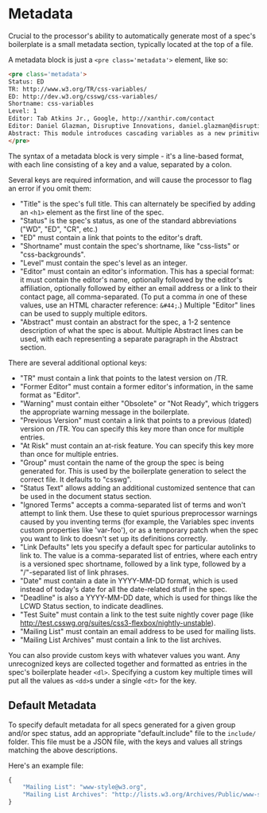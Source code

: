 Metadata
========

Crucial to the processor's ability to automatically generate most of a spec's boilerplate is a small metadata section,
typically located at the top of a file.

A metadata block is just a `<pre class='metadata'>` element, like so:

~~~~html
<pre class='metadata'>
Status: ED
TR: http://www.w3.org/TR/css-variables/
ED: http://dev.w3.org/csswg/css-variables/
Shortname: css-variables
Level: 1
Editor: Tab Atkins Jr., Google, http://xanthir.com/contact
Editor: Daniel Glazman, Disruptive Innovations, daniel.glazman@disruptive-innovations.com
Abstract: This module introduces cascading variables as a new primitive value type that is accepted by all CSS properties, and custom properties for defining them.
</pre>
~~~~

The syntax of a metadata block is very simple - it's a line-based format, with each line consisting of a key and a value, separated by a colon.

Several keys are required information, and will cause the processor to flag an error if you omit them:

* "Title" is the spec's full title.  This can alternately be specified by adding an `<h1>` element as the first line of the spec.
* "Status" is the spec's status, as one of the standard abbreviations ("WD", "ED", "CR", etc.)
* "ED" must contain a link that points to the editor's draft.
* "Shortname" must contain the spec's shortname, like "css-lists" or "css-backgrounds".
* "Level" must contain the spec's level as an integer.
* "Editor" must contain an editor's information.
	This has a special format:
	it must contain the editor's name,
	optionally followed by the editor's affiliation,
	optionally followed by either an email address or a link to their contact page,
	all comma-separated.
	(To put a comma *in* one of these values, use an HTML character reference: `&#44;`.)
	Multiple "Editor" lines can be used to supply multiple editors.
* "Abstract" must contain an abstract for the spec, a 1-2 sentence description of what the spec is about.
    Multiple Abstract lines can be used, with each representing a separate paragraph in the Abstract section.

There are several additional optional keys:

* "TR" must contain a link that points to the latest version on /TR.
* "Former Editor" must contain a former editor's information, in the same format as "Editor".
* "Warning" must contain either "Obsolete" or "Not Ready", which triggers the appropriate warning message in the boilerplate.
* "Previous Version" must contain a link that points to a previous (dated) version on /TR.  You can specify this key more than once for multiple entries.
* "At Risk" must contain an at-risk feature.  You can specify this key more than once for multiple entries.
* "Group" must contain the name of the group the spec is being generated for.  This is used by the boilerplate generation to select the correct file.  It defaults to "csswg".
* "Status Text" allows adding an additional customized sentence that can be used in the document status section.
* "Ignored Terms" accepts a comma-separated list of terms and won't attempt to link them.  Use these to quiet spurious preprocessor warnings caused by you inventing terms (for example, the Variables spec invents custom properties like 'var-foo'), or as a temporary patch when the spec you want to link to doesn't set up its definitions correctly.
* "Link Defaults" lets you specify a default spec for particular autolinks to link to.  The value is a comma-separated list of entries, where each entry is a versioned spec shortname, followed by a link type, followed by a "/"-separated list of link phrases.
* "Date" must contain a date in YYYY-MM-DD format, which is used instead of today's date for all the date-related stuff in the spec.
* "Deadline" is also a YYYY-MM-DD date, which is used for things like the LCWD Status section, to indicate deadlines.
* "Test Suite" must contain a link to the test suite nightly cover page (like <http://test.csswg.org/suites/css3-flexbox/nightly-unstable>).
* "Mailing List" must contain an email address to be used for mailing lists.
* "Mailing List Archives" must contain a link to the list archives.

You can also provide custom keys with whatever values you want.
Any unrecognized keys are collected together and formatted as entries in the spec's boilerplate header `<dl>`.
Specifying a custom key multiple times will put all the values as `<dd>`s under a single `<dt>` for the key.

Default Metadata
----------------

To specify default metadata for all specs generated for a given group and/or spec status,
add an appropriate "default.include" file to the `include/` folder.
This file must be a JSON file,
with the keys and values all strings matching the above descriptions.

Here's an example file:

~~~~js
{
	"Mailing List": "www-style@w3.org",
	"Mailing List Archives": "http://lists.w3.org/Archives/Public/www-style/"
}
~~~~
